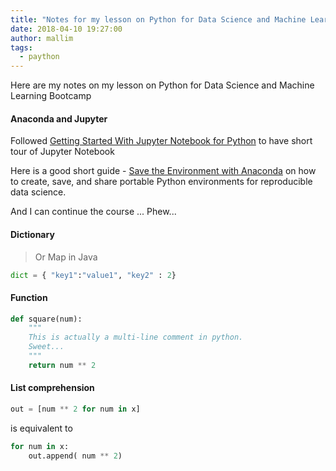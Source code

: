 ```yaml
---
title: "Notes for my lesson on Python for Data Science and Machine Learning Bootcamp"
date: 2018-04-10 19:27:00
author: mallim
tags:
  - paython
---
```


Here are my notes on my lesson on Python for Data Science and Machine Learning Bootcamp

#### Anaconda and Jupyter

Followed [Getting Started With Jupyter Notebook for Python](https://medium.com/codingthesmartway-com-blog/getting-started-with-jupyter-notebook-for-python-4e7082bd5d46)
to have short tour of Jupyter Notebook

Here is a good short guide - [Save the Environment with Anaconda](https://medium.com/data-science-in-practice/saving-the-environment-with-anaconda-ad68e603d8c5) on
how to create, save, and share portable Python environments for reproducible data science.

And I can continue the course ... Phew...

#### Dictionary

> Or Map in Java

```python
dict = { "key1":"value1", "key2" : 2}
```

#### Function

```python
def square(num):
    """
    This is actually a multi-line comment in python.
    Sweet...
    """
    return num ** 2
```

#### List comprehension

```python
out = [num ** 2 for num in x]
```

is equivalent to

```python
for num in x:
    out.append( num ** 2)
```
